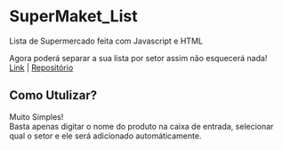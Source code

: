 # SuperMaket_List
 Lista de Supermercado feita com Javascript e HTML

Agora poderá separar a sua lista por setor assim não esquecerá nada!<br>
<a href=''>Link</a> | <a href='https://github.com/Melo-Luisa/SuperMaket_List' >Repositório</a>

<h2>Como Utulizar?</h2>
<p>Muito Simples! <br>Basta apenas digitar o nome do produto na caixa de entrada, selecionar qual o setor e ele será adicionado automáticamente.</p>
